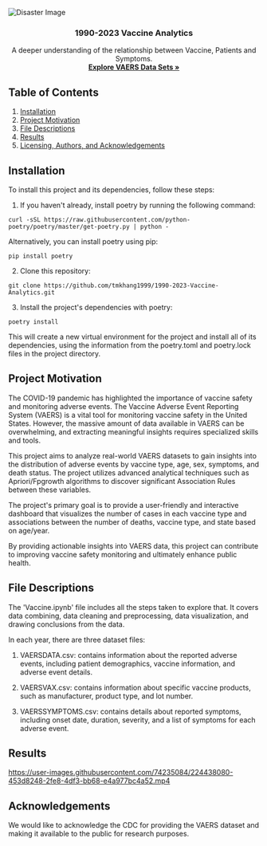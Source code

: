 
![Disaster Image](https://cdn.pixabay.com/photo/2020/04/27/14/57/virus-5100206_1280.jpg)
<h3 align="center">1990-2023 Vaccine Analytics</h3>
<p align="center">
A deeper understanding of the relationship between Vaccine, Patients and Symptoms.
<br>
  <a href="https://vaers.hhs.gov/data/datasets.html"><strong>Explore VAERS Data Sets »</strong></a>
</p>

## Table of Contents
1. [Installation](#installation)
2. [Project Motivation](#motivation)
3. [File Descriptions](#files)
4. [Results](#results)
5. [Licensing, Authors, and Acknowledgements](#licensing)

## Installation <a name="installation"></a>
To install this project and its dependencies, follow these steps:
1. If you haven't already, install poetry by running the following command:
```
curl -sSL https://raw.githubusercontent.com/python-poetry/poetry/master/get-poetry.py | python -
```
Alternatively, you can install poetry using pip:
```angular2html
pip install poetry
```
2. Clone this repository:
```angular2html
git clone https://github.com/tmkhang1999/1990-2023-Vaccine-Analytics.git
```
3. Install the project's dependencies with poetry:
```angular2html
poetry install
```
This will create a new virtual environment for the project and install all of its dependencies, using the information from the poetry.toml and poetry.lock files in the project directory.

## Project Motivation<a name="motivation"></a>
The COVID-19 pandemic has highlighted the importance of vaccine safety and monitoring adverse events. The Vaccine Adverse Event Reporting System (VAERS) is a vital tool for monitoring vaccine safety in the United States. However, the massive amount of data available in VAERS can be overwhelming, and extracting meaningful insights requires specialized skills and tools.

This project aims to analyze real-world VAERS datasets to gain insights into the distribution of adverse events by vaccine type, age, sex, symptoms, and death status. The project utilizes advanced analytical techniques such as Apriori/Fpgrowth algorithms to discover significant Association Rules between these variables.

The project's primary goal is to provide a user-friendly and interactive dashboard that visualizes the number of cases in each vaccine type and associations between the number of deaths, vaccine type, and state based on age/year. 

By providing actionable insights into VAERS data, this project can contribute to improving vaccine safety monitoring and ultimately enhance public health.

## File Descriptions <a name="files"></a>
The 'Vaccine.ipynb' file includes all the steps taken to explore that. It covers data combining, data cleaning and preprocessing, data visualization, and drawing conclusions from the data.

In each year, there are three dataset files:
1. VAERSDATA.csv: contains information about the reported adverse events, including patient demographics, vaccine information, and adverse event details.

2. VAERSVAX.csv: contains information about specific vaccine products, such as manufacturer, product type, and lot number.

3. VAERSSYMPTOMS.csv: contains details about reported symptoms, including onset date, duration, severity, and a list of symptoms for each adverse event.
## Results<a name="results"></a>
https://user-images.githubusercontent.com/74235084/224438080-453d8248-2fe8-4df3-bb68-e4a977bc4a52.mp4

## Acknowledgements<a name="licensing"></a>
We would like to acknowledge the CDC for providing the VAERS dataset and making it available to the public for research purposes.
